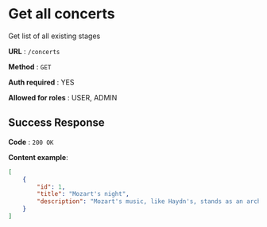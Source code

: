 # Get all concerts

Get list of all existing stages

**URL** : `/concerts`

**Method** : `GET`

**Auth required** : YES

**Allowed for roles** : USER, ADMIN

## Success Response

**Code** : `200 OK`

**Content example**:

```json
[
    {
        "id": 1,
        "title": "Mozart's night",
        "description": "Mozart's music, like Haydn's, stands as an archetype .."
    }
]
```